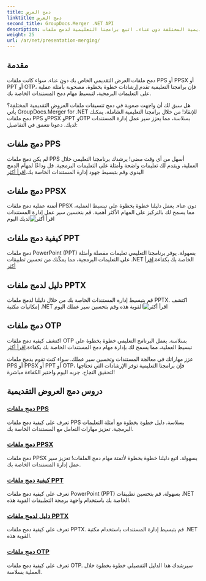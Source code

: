```yaml
---
title: دمج العرض
linktitle: دمج العرض
second_title: GroupDocs.Merger .NET API
description: دمج تنسيقات ملفات العروض التقديمية المختلفة دون عناء. اتبع برامجنا التعليمية لدمج ملفات PPS وPPSX وPPT وOTP بكفاءة. #GroupDocs.Merger
weight: 25
url: /ar/net/presentation-merging/
---
```

## مقدمة

دمج ملفات العرض التقديمي الخاص بك دون عناء. سواء كانت ملفات PPS أو PPSX أو PPT أو OTP، فإن برامجنا التعليمية تقدم إرشادات خطوة بخطوة، مصحوبة بأمثلة عملية على التعليمات البرمجية، لتبسيط مهام دمج المستندات الخاصة بك.

هل سبق لك أن واجهت صعوبة في دمج تنسيقات ملفات العروض التقديمية المختلفة؟ يأتي GroupDocs.Merger for .NET للإنقاذ! من خلال برامجنا التعليمية الشاملة، يمكنك دمج ملفات PPS وPPSX وPPT وOTP بسلاسة، مما يعزز سير عمل إدارة المستندات لديك. دعونا نتعمق في التفاصيل:

##  دمج ملفات PPS

 لم يكن دمج ملفات PPS أسهل من أي وقت مضى! يرشدك برنامجنا التعليمي خلال العملية، ويقدم لك تعليمات واضحة وأمثلة على التعليمات البرمجية. قل وداعًا لمهام الدمج اليدوي وقم بتبسيط جهود إدارة المستندات الخاصة بك.[اقرأ أكثر](./merge-pps-files/)

##  دمج ملفات PPSX

 أتمتة عملية دمج ملفات PPSX دون عناء. يعمل دليلنا خطوة بخطوة على تبسيط العملية، مما يسمح لك بالتركيز على المهام الأكثر أهمية. قم بتحسين سير عمل إدارة المستندات لديك اليوم![اقرأ أكثر](./merging-ppsx-files/)

##  كيفية دمج ملفات PPT

 دمج ملفات PowerPoint (PPT) بسهولة. يوفر برنامجنا التعليمي تعليمات مفصلة وأمثلة على التعليمات البرمجية، مما يمكّنك من تحسين تطبيقات .NET الخاصة بك بكفاءة.[اقرأ أكثر](./how-to-merge-ppt-files/)

##  دليل لدمج ملفات PPTX

 قم بتبسيط إدارة المستندات الخاصة بك من خلال دليلنا لدمج ملفات PPTX. اكتشف إمكانيات مكتبة .NET القوية هذه وقم بتحسين سير عملك اليوم![اقرأ أكثر](./guide-merging-pptx-files/)

##  دمج ملفات OTP

اكتشف كيفية دمج ملفات OTP بسلاسة. يعمل البرنامج التعليمي خطوة بخطوة على تبسيط العملية، مما يسمح لك بإدارة مهام دمج المستندات الخاصة بك بكفاءة.[اقرأ أكثر](./merging-otp-files/)

عزز مهاراتك في معالجة المستندات وتحسين سير عملك. سواء كنت تقوم بدمج ملفات PPS أو PPSX أو PPT أو OTP، فإن برامجنا التعليمية توفر الإرشادات التي تحتاجها لتحقيق النجاح. جربه اليوم واختبر الكفاءة مباشرة!
## دروس دمج العروض التقديمية
### [دمج ملفات PPS](./merge-pps-files/)
تعرف على كيفية دمج ملفات PPS بسلاسة. دليل خطوة بخطوة مع أمثلة التعليمات البرمجية. تعزيز مهارات التعامل مع المستندات الخاصة بك.
### [دمج ملفات PPSX](./merging-ppsx-files/)
دمج ملفات PPSX بسهولة. اتبع دليلنا خطوة بخطوة لأتمتة مهام دمج الملفات! تعزيز سير عمل إدارة المستندات الخاصة بك.
### [كيفية دمج ملفات PPT](./how-to-merge-ppt-files/)
تعرف على كيفية دمج ملفات PowerPoint (PPT) بسهولة. قم بتحسين تطبيقات .NET الخاصة بك باستخدام واجهة برمجة التطبيقات القوية هذه.
### [دليل لدمج ملفات PPTX](./guide-merging-pptx-files/)
تعرف على كيفية دمج ملفات PPTX. قم بتبسيط إدارة المستندات باستخدام مكتبة .NET القوية هذه.
### [دمج ملفات OTP](./merging-otp-files/)
تعرف على كيفية دمج ملفات OTP. سيرشدك هذا الدليل التفصيلي خطوة بخطوة خلال العملية بسلاسة.